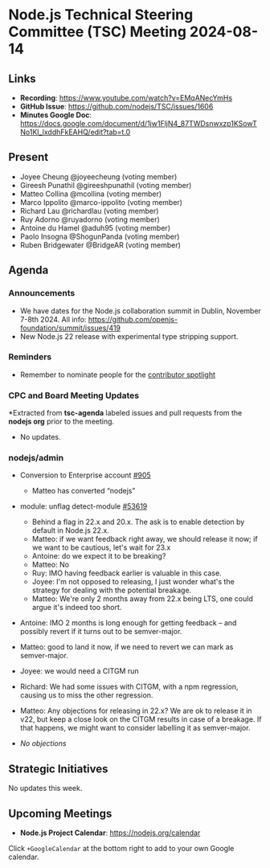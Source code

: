 # Node.js Technical Steering Committee (TSC) Meeting 2024-08-14

## Links

* **Recording**: <https://www.youtube.com/watch?v=EMqANecYmHs>
* **GitHub Issue**: <https://github.com/nodejs/TSC/issues/1606>
* **Minutes Google Doc**: <https://docs.google.com/document/d/1jw1FljN4_87TWDsnwxzp1KSowTNo1Kl_lxddhFkEAHQ/edit?tab=t.0>

## Present

* Joyee Cheung @joyeecheung (voting member)
* Gireesh Punathil @gireeshpunathil (voting member)
* Matteo Collina @mcollina (voting member)
* Marco Ippolito @marco-ippolito (voting member)
* Richard Lau @richardlau (voting member)
* Ruy Adorno @ruyadorno (voting member)
* Antoine du Hamel @aduh95 (voting member)
* Paolo Insogna @ShogunPanda (voting member)
* Ruben Bridgewater @BridgeAR (voting member)

## Agenda

### Announcements

* We have dates for the Node.js collaboration summit in Dublin, November 7-8th 2024. All info: <https://github.com/openjs-foundation/summit/issues/419>
* New Node.js 22 release with experimental type stripping support.

### Reminders

* Remember to nominate people for the [contributor spotlight](https://github.com/nodejs/node/blob/main/doc/contributing/reconizing-contributors.md#bi-monthly-contributor-spotlight)

### CPC and Board Meeting Updates

\*Extracted from **tsc-agenda** labeled issues and pull requests from the **nodejs org** prior to the meeting.

* No updates.

### nodejs/admin

* Conversion to Enterprise account [#905](https://github.com/nodejs/admin/issues/905)
  * Matteo has converted “nodejs”

* module: unflag detect-module [#53619](https://github.com/nodejs/node/pull/53619)
  * Behind a flag in 22.x and 20.x. The ask is to enable detection by default in Node.js 22.x.
  * Matteo: if we want feedback right away, we should release it now; if we want to be cautious, let's wait for 23.x
  * Antoine: do we expect it to be breaking?
  * Matteo: No
  * Ruy: IMO having feedback earlier is valuable in this case.
  * Joyee: I'm not opposed to releasing, I just wonder what's the strategy for dealing with the potential breakage.
  * Matteo: We're only 2 months away from 22.x being LTS, one could argue it's indeed too short.

* Antoine: IMO 2 months is long enough for getting feedback – and possibly revert if it turns out to be semver-major.

* Matteo: good to land it now, if we need to revert we can mark as semver-major.

* Joyee: we would need a CITGM run

* Richard: We had some issues with CITGM, with a npm regression, causing us to miss the other regression.

* Matteo: Any objections for releasing in 22.x? We are ok to release it in v22, but keep a close look on the CITGM results in case of a breakage. If that happens, we might want to consider labelling it as semver-major.

* _No objections_

## Strategic Initiatives

No updates this week.

## Upcoming Meetings

* **Node.js Project Calendar**: <https://nodejs.org/calendar>

Click `+GoogleCalendar` at the bottom right to add to your own Google calendar.
